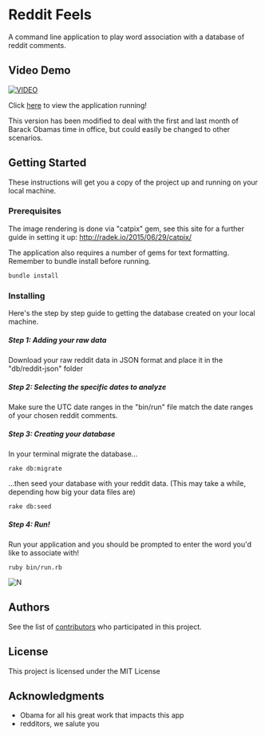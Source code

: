 # Reddit Feels

A command line application to play word association with a database of reddit comments.

## Video Demo

[![VIDEO](https://img.youtube.com/vi/pITLn_YlGUU/0.jpg)](https://www.youtube.com/watch?v=zrgjvtpyZwk)

Click [here](https://www.youtube.com/watch?v=zrgjvtpyZwk) to view the application running!

This version has been modified to deal with the first and last month of Barack Obamas time in office, but could easily be changed to other scenarios.

## Getting Started

These instructions will get you a copy of the project up and running on your local machine.

### Prerequisites

The image rendering is done via "catpix" gem, see this site for a further guide in setting it up: http://radek.io/2015/06/29/catpix/

The application also requires a number of gems for text formatting. Remember to bundle install before running.

```
bundle install
```

### Installing

Here's the step by step guide to getting the database created on your local machine.

##### Step 1: Adding your raw data
Download your raw reddit data in JSON format and place it in the "db/reddit-json" folder

##### Step 2: Selecting the specific dates to analyze
Make sure the UTC date ranges in the "bin/run" file match the date ranges of your chosen reddit comments.

##### Step 3: Creating your database
In your terminal migrate the database...
```
rake db:migrate
```
...then seed your database with your reddit data. (This may take a while, depending how big your data files are)
```
rake db:seed
```
##### Step 4: Run!
Run your application and you should be prompted to enter the word you'd like to associate with!
```
ruby bin/run.rb
```
![N](https://s2.postimg.org/awuz5wd6h/Screen_Shot_2017-04-21_at_13.20.00.png)

## Authors

 See the list of [contributors](https://github.com/jonathanandrewsuk/reddit-feels/graphs/contributors) who participated in this project.

## License

This project is licensed under the MIT License

## Acknowledgments

* Obama for all his great work that impacts this app
* redditors, we salute you

